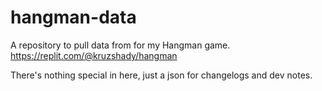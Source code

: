 # hangman-data
A repository to pull data from for my Hangman game. https://replit.com/@kruzshady/hangman

There's nothing special in here, just a json for changelogs and dev notes.

